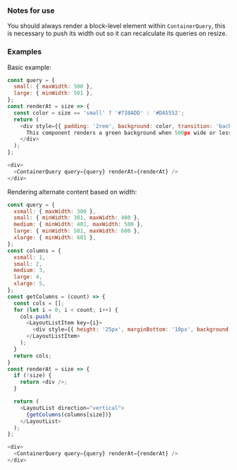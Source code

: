 ### Notes for use

You should always render a block-level element within `ContainerQuery`, this is necessary to push its width out so it can recalculate its queries on resize.


### Examples

Basic example:

```js { "props": { "data-description": "basic" } }
const query = {
  small: { maxWidth: 500 },
  large: { minWidth: 501 },
};
const renderAt = size => {
  const color = size == 'small' ? '#738ADD' : '#DA5552';
  return (
    <div style={{ padding: '2rem', background: color, transition: 'background-color 1s', fontWeight: 'bold', color: '#fff' }}>
      This component renders a green background when 500px wide or less, blue over 500px.
    </div>
  );
};

<div>
  <ContainerQuery query={query} renderAt={renderAt} />
</div>
```

Rendering alternate content based on width:

```js { "props": { "data-description": "with alternate content" } }
const query = {
  xsmall: { maxWidth: 300 },
  small: { minWidth: 301, maxWidth: 400 },
  medium: { minWidth: 401, maxWidth: 500 },
  large: { minWidth: 501, maxWidth: 600 },
  xlarge: { minWidth: 601 },
};
const columns = {
  xsmall: 1,
  small: 2,
  medium: 3,
  large: 4,
  xlarge: 5,
};
const getColumns = (count) => {
  const cols = [];
  for (let i = 0; i < count; i++) {
    cols.push(
      <LayoutListItem key={i}>
        <div style={{ height: '25px', marginBottom: '10px', background: '#738ADD' }} />
      </LayoutListItem>
    );
  }
  return cols;
}
const renderAt = size => {
  if (!size) {
    return <div />;
  }

  return (
    <LayoutList direction="vertical">
      {getColumns(columns[size])}
    </LayoutList>
  );
};

<div>
  <ContainerQuery query={query} renderAt={renderAt} />
</div>
```
